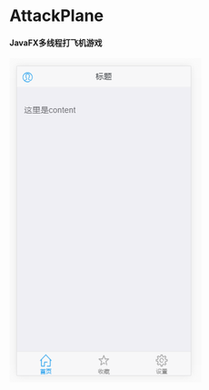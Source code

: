 # AttackPlane
#### JavaFX多线程打飞机游戏
![Image text](https://raw.githubusercontent.com/hongmaju/light7Local/master/img/productShow/20170518152848.png)
